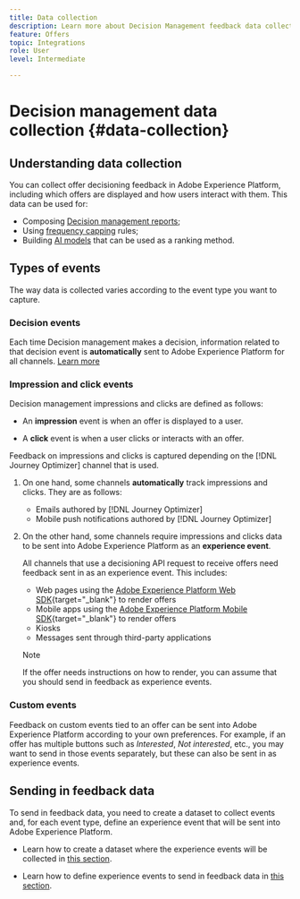 ```yaml
---
title: Data collection
description: Learn more about Decision Management feedback data collection
feature: Offers
topic: Integrations
role: User
level: Intermediate

---
```

# Decision management data collection {#data-collection}

## Understanding data collection

You can collect offer decisioning feedback in Adobe Experience Platform, including which offers are displayed and how users interact with them. This data can be used for:
* Composing [Decision management reports](../reports/get-started-events.md);
* Using [frequency capping](../offer-library/add-constraints.md#capping) rules;
* Building [AI models](../ranking/create-ranking-strategies.md) that can be used as a ranking method.

## Types of events

The way data is collected varies according to the event type you want to capture.

### Decision events

Each time Decision management makes a decision, information related to that decision event is **automatically** sent to Adobe Experience Platform for all channels. [Learn more](../reports/get-started-events.md)

### Impression and click events

Decision management impressions and clicks are defined as follows:

* An **impression** event is when an offer is displayed to a user.

* A **click** event is when a user clicks or interacts with an offer.

Feedback on impressions and clicks is captured depending on the [!DNL Journey Optimizer] channel that is used.

1. On one hand, some channels **automatically** track impressions and clicks. They are as follows:

    * Emails authored by [!DNL Journey Optimizer]
    * Mobile push notifications authored by [!DNL Journey Optimizer]

    <!--If Adobe renders the offer visually to the end user on the channel, you can assume that Adobe will auto-send in the feedback.-->

1. On the other hand, some channels require impressions and clicks data to be sent into Adobe Experience Platform as an **experience event**.

    All channels that use a decisioning API request to receive offers need feedback sent in as an experience event. This includes:

    * Web pages using the [Adobe Experience Platform Web SDK](https://experienceleague.adobe.com/docs/experience-platform/edge/home.html){target="_blank"} to render offers
    * Mobile apps using the [Adobe Experience Platform Mobile SDK](https://experienceleague.adobe.com/docs/platform-learn/data-collection/mobile-sdk/overview.html){target="_blank"} to render offers
    * Kiosks
    * Messages sent through third-party applications

    >[!NOTE]
    >
    >If the offer needs instructions on how to render, you can assume that you should send in feedback as experience events.

### Custom events

Feedback on custom events tied to an offer can be sent into Adobe Experience Platform according to your own preferences. For example, if an offer has multiple buttons such as *Interested*, *Not interested*, etc., you may want to send in those events separately, but these can also be sent in as experience events. <!--Not sure to get that part. How feedback is collected in the first case, i.e. when events are sent in separately? Does it mean the customer just handles it the wau he wants?-->

## Sending in feedback data

To send in feedback data, you need to create a dataset to collect events and, for each event type, define an experience event that will be sent into Adobe Experience Platform.

* Learn how to create a dataset where the experience events will be collected in [this section](create-dataset.md).

* Learn how to define experience events to send in feedback data in [this section](schema-requirement.md).

